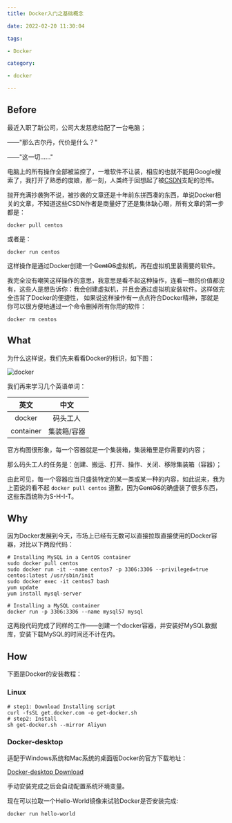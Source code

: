 ```yaml
---
title: Docker入门之基础概念

date: 2022-02-20 11:30:04

tags:

- Docker

category:

- docker

---
```


## Before

最近入职了新公司，公司大发慈悲给配了一台电脑；

——"那么古尔丹，代价是什么？"

——"这一切……"

电脑上的所有操作全部被监控了，一堆软件不让装，相应的也就不能用Google搜索了，我打开了熟悉的度娘，那一刻，人类终于回想起了被[CSDN](/hexo/img/bazinga.gif)支配的恐怖。

抛开充满抄袭狗不说，被抄袭的文章还是十年前东拼西凑的东西，单说Docker相关的文章，不知道这些CSDN作者是商量好了还是集体缺心眼，所有文章的第一步都是：

`docker pull centos`

或者是：

`docker run centos`

这样操作是通过Docker创建一个~~CentOS~~虚拟机，再在虚拟机里装需要的软件。

我完全没有嘲笑这样操作的意思，我意思是看不起这种操作，连看一眼的价值都没有，这些人是想告诉你：我会创建虚拟机，并且会通过虚拟机安装软件。这样做完全违背了Docker的便捷性，
如果说这样操作有一点点符合Docker精神，那就是你可以很方便地通过一个命令删掉所有你用的软件：

`docker rm centos`

## What

为什么这样说，我们先来看看Docker的标识，如下图：

![docker](img/docker.gif)

我们再来学习几个英语单词：

|     英文    |   中文   |
| :-------: | :----: |
|   docker  |  码头工人  |
| container | 集装箱/容器 |

官方构图很形象，每一个容器就是一个集装箱，集装箱里是你需要的内容；

那么码头工人的任务是：创建、搬运、打开、操作、关闭、移除集装箱（容器）；

由此可见，每一个容器应当只盛装特定的某一类或某一种的内容，如此说来，我为上面说的看不起 `docker pull centos` 道歉，因为~~CentOS~~的确盛装了很多东西，这些东西统称为S-H-I-T。

## Why

因为Docker发展到今天，市场上已经有无数可以直接拉取直接使用的Docker容器，对比以下两段代码：

``` shell
# Installing MySQL in a CentOS container
sudo docker pull centos
sudo docker run -it --name centos7 -p 3306:3306 --privileged=true centos:latest /usr/sbin/init
sudo docker exec -it centos7 bash
yum update
yum install mysql-server
```

```shell
# Installing a MySQL container
docker run -p 3306:3306 --name mysql57 mysql
```

这两段代码完成了同样的工作——创建一个docker容器，并安装好MySQL数据库，安装下载MySQL的时间还不计在内。

## How

下面是Docker的安装教程：

### Linux

```shell
# step1: Download Installing script
curl -fsSL get.docker.com -o get-docker.sh
# step2: Install
sh get-docker.sh --mirror Aliyun
```

### Docker-desktop

适配于Windows系统和Mac系统的桌面版Docker的官方下载地址：

[Docker-desktop Download](https://www.docker.com/products/docker-desktop)

手动安装完成之后会自动配置系统环境变量。

现在可以拉取一个Hello-World镜像来试验Docker是否安装完成:

```shell
docker run hello-world
```



